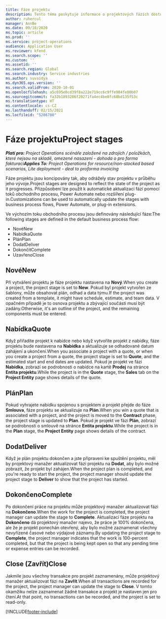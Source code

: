 ```yaml
---
title: Fáze projektu
description: Tento téma poskytuje informace o projektových fázích dostupných v Microsoft Dynamics Project Operations.
author: ruhercul
manager: AnnBe
ms.date: 09/18/2020
ms.topic: article
ms.prod: ''
ms.service: project-operations
audience: Application User
ms.reviewer: kfend
ms.search.scope: ''
ms.custom: ''
ms.assetid: ''
ms.search.region: Global
ms.search.industry: Service industries
ms.author: suvaidya
ms.dyn365.ops.version: ''
ms.search.validFrom: 2020-10-01
ms.openlocfilehash: a5c695e0cd39f8a222e719cc6c9ffe984fe80b07
ms.sourcegitcommit: fa32b1893286f20271fa4ec4be8fc68bd135f53c
ms.translationtype: HT
ms.contentlocale: cs-CZ
ms.lasthandoff: 02/15/2021
ms.locfileid: "5286780"
---
```

# <a name="project-stages"></a><span data-ttu-id="30751-103">Fáze projektu</span><span class="sxs-lookup"><span data-stu-id="30751-103">Project stages</span></span>

<span data-ttu-id="30751-104">_**Platí pro:** Project Operations scénáře založené na zdrojích / položkách, které nejsou na skladě, omezené nasazení - dohoda o pro forma fakturaci_</span><span class="sxs-lookup"><span data-stu-id="30751-104">_**Applies To:** Project Operations for resource/non-stocked based scenarios, Lite deployment - deal to proforma invoicing_</span></span>

<span data-ttu-id="30751-105">Fáze projektu jsou koncipovány tak, aby odrážely stav projektu v průběhu jeho vývoje.</span><span class="sxs-lookup"><span data-stu-id="30751-105">Project stages are designed to reflect the state of the project as it progresses.</span></span> <span data-ttu-id="30751-106">Přizpůsobení lze použít k automatické aktualizaci fází pomocí toků obchodního procesu, Power Automate nebo rozšíření plug-in.</span><span class="sxs-lookup"><span data-stu-id="30751-106">Customizations can be used to automatically update the stages with business process flows, Power Automate, or plug-in extensions.</span></span>

<span data-ttu-id="30751-107">Ve výchozím toku obchodního procesu jsou definovány následující fáze:</span><span class="sxs-lookup"><span data-stu-id="30751-107">The following stages are defined in the default business process flow:</span></span>

- <span data-ttu-id="30751-108">Nové</span><span class="sxs-lookup"><span data-stu-id="30751-108">New</span></span>
- <span data-ttu-id="30751-109">Nabídka</span><span class="sxs-lookup"><span data-stu-id="30751-109">Quote</span></span>
- <span data-ttu-id="30751-110">Plán</span><span class="sxs-lookup"><span data-stu-id="30751-110">Plan</span></span>
- <span data-ttu-id="30751-111">Dodat</span><span class="sxs-lookup"><span data-stu-id="30751-111">Deliver</span></span>
- <span data-ttu-id="30751-112">Dokončit</span><span class="sxs-lookup"><span data-stu-id="30751-112">Complete</span></span>
- <span data-ttu-id="30751-113">Uzavřeno</span><span class="sxs-lookup"><span data-stu-id="30751-113">Close</span></span> 

## <a name="new"></a><span data-ttu-id="30751-114">Nové</span><span class="sxs-lookup"><span data-stu-id="30751-114">New</span></span>

<span data-ttu-id="30751-115">Při vytváření projektu je fáze projektu nastavena na **Nový**.</span><span class="sxs-lookup"><span data-stu-id="30751-115">When you create a project, the project stage is set to **New**.</span></span> <span data-ttu-id="30751-116">Pokud byl projekt vytvořen ze šablony, může obsahovat plán, odhad a data týmu.</span><span class="sxs-lookup"><span data-stu-id="30751-116">If the project was created from a template, it might have schedule, estimate, and team data.</span></span> <span data-ttu-id="30751-117">V opačném případě je to osnova projektu a zbývající součásti musí být zadány.</span><span class="sxs-lookup"><span data-stu-id="30751-117">Otherwise, it's an outline of the project, and the remaining components must be entered.</span></span>

## <a name="quote"></a><span data-ttu-id="30751-118">Nabídka</span><span class="sxs-lookup"><span data-stu-id="30751-118">Quote</span></span>

<span data-ttu-id="30751-119">Když přiřadíte projekt k nabídce nebo když vytvoříte projekt z nabídky, fáze projektu bude nastavena na **Nabídka** a aktualizuje se odhadované datum zahájení a ukončení.</span><span class="sxs-lookup"><span data-stu-id="30751-119">When you associate a project with a quote, or when you create a project from a quote, the project stage is set to **Quote**, and the estimated start and end dates are updated.</span></span> <span data-ttu-id="30751-120">Pokud je projekt ve fázi **Nabídka**, zobrazí se podrobnosti o nabídce na kartě **Prodej** na stránce **Entita projektu**.</span><span class="sxs-lookup"><span data-stu-id="30751-120">While the project is in the **Quote** stage, the **Sales** tab on the **Project Entity** page shows details of the quote.</span></span>

## <a name="plan"></a><span data-ttu-id="30751-121">Plán</span><span class="sxs-lookup"><span data-stu-id="30751-121">Plan</span></span>

<span data-ttu-id="30751-122">Pokud vyhrajete nabídku spojenou s projektem a projekt přejde do fáze **Smlouva**, fáze projektu se aktualizuje na **Plán**.</span><span class="sxs-lookup"><span data-stu-id="30751-122">When you win a quote that is associated with a project, and the project is moved to the **Contract** phase, the project stage is updated to **Plan**.</span></span> <span data-ttu-id="30751-123">Pokud je projekt ve fázi **Plán**, zobrazí se podrobnosti o smlouvě na stránce **Entita projektu**.</span><span class="sxs-lookup"><span data-stu-id="30751-123">While the project is in the **Plan** stage, the **Project Entity** page shows details of the contract.</span></span>

## <a name="deliver"></a><span data-ttu-id="30751-124">Dodat</span><span class="sxs-lookup"><span data-stu-id="30751-124">Deliver</span></span>

<span data-ttu-id="30751-125">Když je plán projektu dokončen a jste připraveni ke spuštění projektu, měl by projektový manažer aktualizovat fázi projektu na **Dodat**, aby bylo možné zobrazit, že projekt byl zahájen.</span><span class="sxs-lookup"><span data-stu-id="30751-125">When the project plan is completed, and you're ready to start the project, the project manager should update the project stage to **Deliver** to show that the project has started.</span></span>

## <a name="complete"></a><span data-ttu-id="30751-126">Dokončeno</span><span class="sxs-lookup"><span data-stu-id="30751-126">Complete</span></span> 

<span data-ttu-id="30751-127">Po dokončení práce na projektu může projektový manažer aktualizovat fázi na **Dokončeno**.</span><span class="sxs-lookup"><span data-stu-id="30751-127">When the work for the project is completed, the project manager can update the stage to **Complete**.</span></span> <span data-ttu-id="30751-128">Aktualizací fáze projektu na **Dokončeno** dá projektový manažer najevo, že práce je 100% dokončena, ale že je projekt ponechán otevřený, aby bylo možné zaznamenat všechny nevyřízené časové nebo výdajové záznamy.</span><span class="sxs-lookup"><span data-stu-id="30751-128">By updating the project stage to **Complete**, the project manager indicates that the work is 100-percent completed, but that the project is being kept open so that any pending time or expense entries can be recorded.</span></span>

## <a name="close"></a><span data-ttu-id="30751-129">Close (Zavřít)</span><span class="sxs-lookup"><span data-stu-id="30751-129">Close</span></span>

<span data-ttu-id="30751-130">Jakmile jsou všechny transakce pro projekt zaznamenány, může projektový manažer aktualizovat fázi na **Zavřít**.</span><span class="sxs-lookup"><span data-stu-id="30751-130">When all transactions are recorded for the project, the project manager can update the stage to **Close**.</span></span> <span data-ttu-id="30751-131">V tomto okamžiku nelze zaznamenat žádné transakce a projekt je nastaven jen pro čtení.</span><span class="sxs-lookup"><span data-stu-id="30751-131">At that point, no transactions can be recorded, and the project is set to read-only.</span></span>



[!INCLUDE[footer-include](../includes/footer-banner.md)]